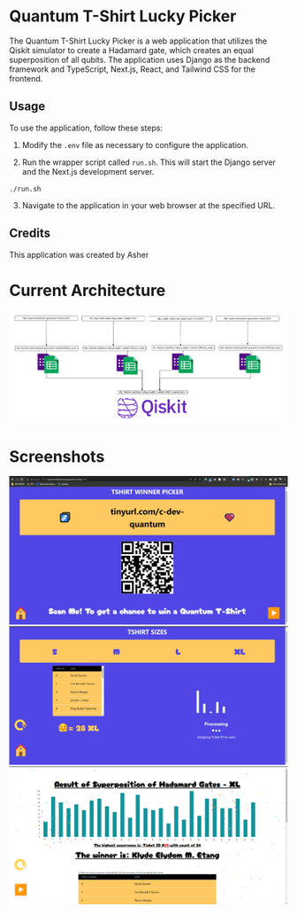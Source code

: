 
# Quantum T-Shirt Lucky Picker

The Quantum T-Shirt Lucky Picker is a web application that utilizes the Qiskit simulator to create a Hadamard gate, which creates an equal superposition of all qubits. The application uses Django as the backend framework and TypeScript, Next.js, React, and Tailwind CSS for the frontend.

## Usage

To use the application, follow these steps:

1.  Modify the `.env` file as necessary to configure the application.
    
2.  Run the wrapper script called `run.sh`. This will start the Django server and the Next.js development server.
    

```
./run.sh 
```

3.  Navigate to the application in your web browser at the specified URL.

## Credits

This application was created by Asher

# Current Architecture


![Architecture](ArchitectureCurrent.png)

# Screenshots
![First Screen](Q1.PNG)
![Second Screen](Q2.PNG)
![Third Screen](Q3.PNG)